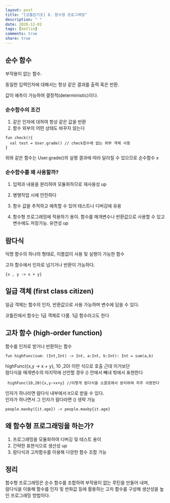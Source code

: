 ```yaml
---
layout: post
title: "[코틀린기초] 8. 함수형 프로그래밍"
description: " "
date: 2020-12-01
tags: [kotlin]
comments: true
share: true
--- 
```


## 순수 함수  

부작용이 없는 함수.  

동일한 입력인자에 대해서는 항상 같은 결과를 출력 혹은 반환.  

값이 예측이 가능하여 결정적(deterministic)이다.  

### 순수함수의 조건  

1. 같은 인자에 대하여 항상 같은 값을 반환  
2. 함수 외부의 어떤 상태도 바꾸지 않는다  

```
fun check(){  
  val test = User.grade() // check함수에 없는 외부 객체 사용  
}  
```

위와 같은 함수는 User.grade()의 실행 결과에 따라 달라질 수 있으므로 순수함수 x  

### 순수함수를 왜 사용할까?  

1. 입력과 내용을 분리하여 모듈화하므로 재사용성 up  

2. 병행작업 시에 안전하다  

3. 함수 값을 추적하고 예측할 수 있어 테스트나 디버깅에 유용  

4. 함수형 프로그래밍에 적용하기 용이. 함수를 매개변수나 반환값으로 사용할 수 있고 변수에도 저장가능. 유연성 up   

## 람다식  

익명 함수의 하나의 형태로, 이름없이 사용 및 실행이 가능한 함수  

고차 함수에서 인자로 넘기거나 반환이 가능하다.  

```
{x , y -> x + y}  
```

## 일급 객체 (first class citizen)  

일급 객체는 함수의 인자, 반환값으로 사용 가능하며 변수에 담을 수 있다.  

코틀린에서 함수는 1급 객체로 다룸. 1급 함수라고도 한다  
  
## 고차 함수 (high-order function)  
  
함수를 인자로 받거나 반환하는 함수  

```
fun highFunc(sum: (Int,Int) -> Int, a:Int, b:Int): Int = sum(a,b)  
```

highFunc({x,y -> x + y}, 10 ,20) 이런 식으로 호출 근데 이거보단  
람다식을 매개변수의 마지막에 선언할 경우 () 안에서 빼내 밖에서 표현한다  

``` 
 highFunc(10,20){x,y->x+y} //이렇게 람다식을 소괄호에서 분리하여 자주 사용한다  
```

인자가 하나라면 람다식 내부에서 it으로 받을 수 있다.  
인자가 하나면서 그 인자가 람다라면 () 생략 가능  

```
people.maxby({it.age}) -> people.maxby{it.age}  
```

## 왜 함수형 프로그래밍을 하는가?  

1. 프로그래밍을 모듈화하여 디버깅 및 테스트 용이  
2. 간략한 표현식으로 생산성 up  
3. 람다식과 고차함수를 이용해 다양한 함수 조합 가능  

## 정리  
  
함수형 프로그래밍은 순수 함수를 조합하여 부작용이 없는 루틴을 만들어 내며,  
람다식을 이용해 함수를 인자 및 반화값 등에 활용하는 고차 함수를 구성해 생산성을 높인 프로그래밍 방법이다.  







